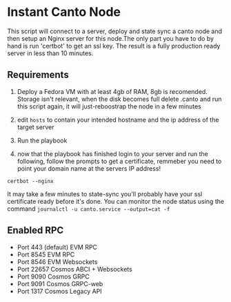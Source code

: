 # Instant Canto Node

This script will connect to a server, deploy and state sync a canto node and then setup an Nginx server for this node.The only part you have to do by hand is run 'certbot' to get an ssl key. The result is a fully production ready server in less than 10 minutes.

## Requirements

1) Deploy a Fedora VM with at least 4gb of RAM, 8gb is recomended. Storage isn't relevant, when the disk becomes full delete .canto and run this script again, it will just-reboostrap the node in a few minutes

2) edit `hosts` to contain your intended hostname and the ip address of the target server

3) Run the playbook

4) now that the playbook has finished login to your server and run the following, follow the prompts to get a certificate, remmeber you need to point your domain name at the servers IP address!

```
certbot --nginx 
```

It may take a few minutes to state-sync you'll probably have your ssl certificate ready before it's done. You can monitor the node status using the command `journalctl -u canto.service --output=cat -f` 

## Enabled RPC

* Port 443 (default) EVM RPC
* Port 8545 EVM RPC
* Port 8546 EVM Websockets
* Port 22657 Cosmos ABCI + Websockets
* Port 9090 Cosmos GRPC
* Port 9091 Cosmos GRPC-web
* Port 1317 Cosmos Legacy API
